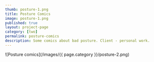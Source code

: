 ```yaml
---
thumb: posture-1.png
title: Posture Comics
image: posture-1.png
published: true
layout: project-page
category: [two]
permalink: posture-comics
description: Some comics about bad posture. Client - personal work.
---
```


![Posture comics](/images/{{ page.category }}/posture-2.png)
